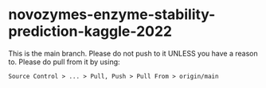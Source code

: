 # novozymes-enzyme-stability-prediction-kaggle-2022

This is the main branch.
Please do not push to it UNLESS you have a reason to.
Please do pull from it by using:

`Source Control > ... > Pull, Push > Pull From > origin/main`
